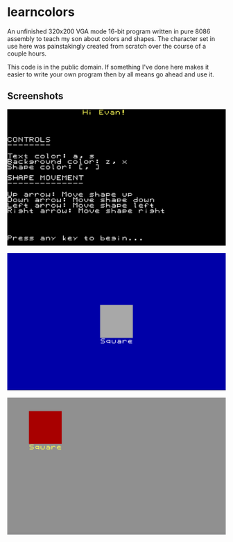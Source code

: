 # learncolors

An unfinished 320x200 VGA mode 16-bit program written in pure 8086 assembly to teach my son about colors and shapes. The character set in use here was painstakingly created from scratch over the course of a couple hours.

This code is in the public domain. If something I've done here makes it easier to write your own program then by all means go ahead and use it.

## Screenshots

![Splash Screen](images/splashscreen.png)

![First Screen](images/screen1.png)

![After pressing buttons](images/screen1a.png)
